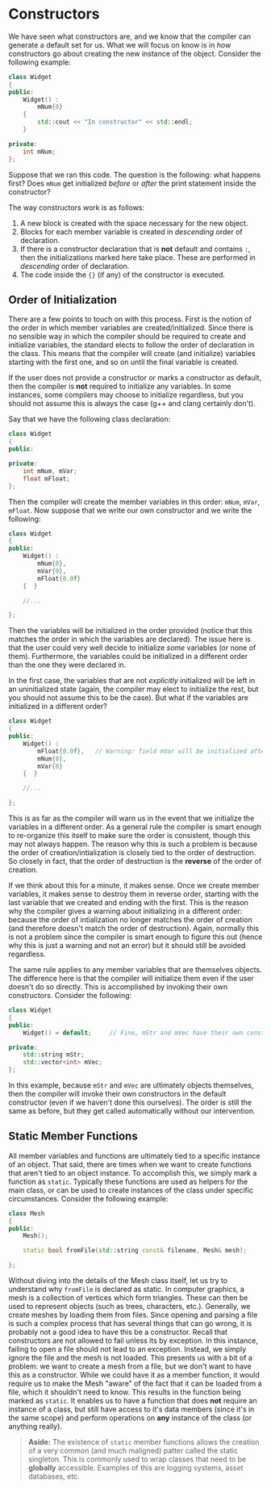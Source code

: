 # Constructors
We have seen what constructors are, and we know that the compiler can generate a
default set for us. What we will focus on know is in *how* constructors go about
creating the new instance of the object. Consider the following example:

```c++
class Widget
{
public:
    Widget() :
        mNum{0}
    {
        std::cout << "In constructor" << std::endl;
    }

private:
    int mNum;
};
```

Suppose that we ran this code. The question is the following: what happens
first? Does `mNum` get initialized *before* or *after* the print statement
inside the constructor?

The way constructors work is as follows:

1. A new block is created with the space necessary for the new object.
2. Blocks for each member variable is created in *descending* order of
   declaration.
3. If there is a constructor declaration that is **not** default and contains
   `:`, then the initializations marked here take place. These are performed in
   *descending* order of declaration.
4. The code inside the `{}` (if any) of the constructor is executed.

## Order of Initialization
There are a few points to touch on with this process. First is the notion of the
order in which member variables are created/initialized. Since there is no
sensible way in which the compiler should be required to create and initialize
variables, the standard elects to follow the order of declaration in the class.
This means that the compiler will create (and initialize) variables starting
with the first one, and so on until the final variable is created.

If the user does not provide a constructor or marks a constructor as default,
then the compiler is **not** required to initialize any variables. In some
instances, some compilers may choose to initialize regardless, but you should
not assume this is always the case (g++ and clang certainly don't).

Say that we have the following class declaration:

```c++
class Widget
{
public:

private:
    int mNum, mVar;
    float mFloat;
};
```

Then the compiler will create the member variables in this order: `mNum`,
`mVar`, `mFloat`. Now suppose that we write our own constructor and we
write the following:

```c++
class Widget
{
public:
    Widget() :
        mNum{0},
        mVar{0},
        mFloat{0.0f}
    {  }

    //...

};
```

Then the variables will be initialized in the order provided (notice that this
matches the order in which the variables are declared). The issue here is that
the user could very well decide to initialize *some* variables (or none of
them). Furthermore, the variables could be initialized in a different order than
the one they were declared in. 

In the first case, the variables that are not *explicitly* initialized will be
left in an uninitialized state (again, the compiler may elect to initialize the
rest, but you should not assume this to be the case). But what if the variables
are initialized in a different order?

```c++
class Widget
{
public:
    Widget() :
        mFloat{0.0f},   // Warning: field mVar will be initialized after mFloat
        mNum{0},
        mVar{0}
    {  }

    //...

};
```

This is as far as the compiler will warn us in the event that we initialize the
variables in a different order. As a general rule the compiler is smart enough
to re-organize this itself to make sure the order is consistent, though this may
not always happen. The reason why this is such a problem is because the order of
creation/intialization is closely tied to the order of destruction. So closely
in fact, that the order of destruction is the **reverse** of the order of
creation. 

If we think about this for a minute, it makes sense. Once we create member
variables, it makes sense to destroy them in reverse order, starting with the
last variable that we created and ending with the first. This is the reason why
the compiler gives a warning about initializing in a different order: because
the order of intialization no longer matches the order of creation (and
therefore doesn't match the order of destruction). Again, normally this is not a
problem since the compiler is smart enough to figure this out (hence why this is
just a warning and not an error) but it should still be avoided regardless.

The same rule applies to any member variables that are themselves objects. The
difference here is that the compiler will initialize them even if the user
doesn't do so directly. This is accomplished by invoking their own constructors.
Consider the following:

```c++
class Widget
{
public:
    Widget() = default;     // Fine, mStr and mVec have their own constructors.

private:
    std::string mStr;
    std::vector<int> mVec;
};
```

In this example, because `mStr` and `mVec` are ultimately objects themselves,
then the compiler will invoke their own constructors in the default constructor
(even if we haven't done this ourselves). The order is still the same as before,
but they get called automatically without our intervention.

## Static Member Functions
All member variables and functions are ultimately tied to a specific instance of
an object. That said, there are times when we want to create functions that
aren't tied to an object instance. To accomplish this, we simply mark a function
as `static`. Typically these functions are used as helpers for the main class,
or can be used to create instances of the class under specific circumstances.
Consider the following example:

```c++
class Mesh
{
public:
    Mesh();

    static bool fromFile(std::string const& filename, Mesh& mesh);

};
```

Without diving into the details of the Mesh class itself, let us try to
understand why `fromFile` is declared as static. In computer graphics, a mesh is
a collection of vertices which form triangles. These can then be used to
represent objects (such as trees, characters, etc.). Generally, we create meshes
by loading them from files. Since opening and parsing a file is such a complex
process that has several things that can go wrong, it is probably not a good
idea to have this be a constructor. Recall that constructors are not allowed to
fail unless its by exception. In this instance, failing to open a file should
not lead to an exception. Instead, we simply ignore the file and the mesh is not
loaded. This presents us with a bit of a problem: we want to create a mesh from
a file, but we don't want to have this as a constructor. While we could have it
as a member function, it would require us to make the Mesh "aware" of the fact
that it can be loaded from a file, which it shouldn't need to know. This results
in the function being marked as `static`. It enables us to have a function that
does **not** require an instance of a class, but still have access to it's data
members (since it's in the same scope) and perform operations on **any**
instance of the class (or anything really). 

> **Aside:**
> The existence of `static` member functions allows the creation of a very
> common (and much maligned) patter called the static singleton. This is
> commonly used to wrap classes that need to be **globally** accessible.
> Examples of this are logging systems, asset databases, etc.
